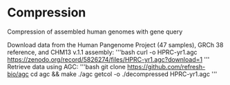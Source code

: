 # Compression
Compression of assembled human genomes with gene query


Download data from the Human Pangenome Project (47 samples), GRCh 38 reference, and CHM13 v.1.1 assembly: 
'''bash
curl -o HPRC-yr1.agc https://zenodo.org/record/5826274/files/HPRC-yr1.agc?download=1 
'''
Retrieve data using AGC: 
'''bash
git clone https://github.com/refresh-bio/agc 
cd agc && make 
./agc getcol -o ./decompressed HPRC-yr1.agc 
'''
